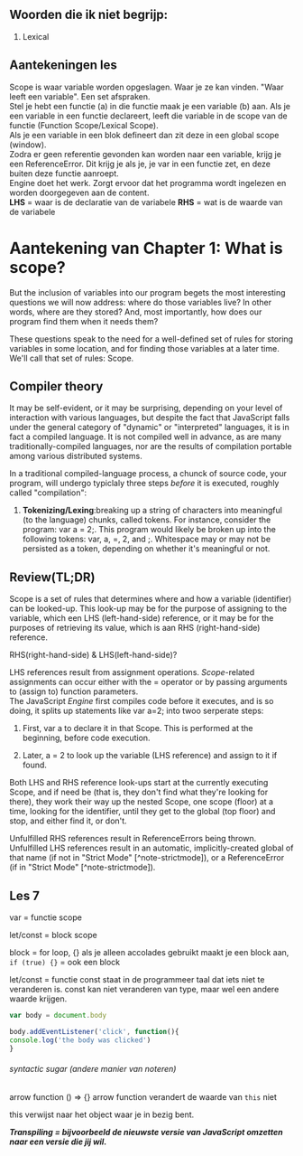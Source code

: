 ## Woorden die ik niet begrijp:
1. Lexical

## Aantekeningen les
Scope is waar variable worden opgeslagen. Waar je ze kan vinden. "Waar leeft een variable". Een set afspraken.  
Stel je hebt een functie (a) in die functie maak je een variable (b) aan. Als je een variable in een functie declareert, leeft die variable in de scope van de functie (Function Scope/Lexical Scope).  
Als je een variable in een blok defineert dan zit deze in een global scope (window).  
Zodra er geen referentie gevonden kan worden naar een variable, krijg je een ReferenceError. Dit krijg je als je, je var in een functie zet, en deze buiten deze functie aanroept.  
Engine doet het werk. Zorgt ervoor dat het programma wordt ingelezen en worden doorgegeven aan de content.  
__LHS__ = waar is de declaratie van de variabele
__RHS__ = wat is de waarde van de variabele

# Aantekening van Chapter 1: What is scope?  
But the inclusion of variables into our program begets the most interesting questions we will now address: where do those variables live? In other words, where are they stored? And,
most importantly, how does our program find them when it needs them?

These questions speak to the need for a well-defined set of rules for storing variables in some location, and for finding those variables at a later time.
We'll call that set of rules: Scope.

## Compiler theory

It may be self-evident, or it may be surprising, depending on your level of interaction with various languages, but despite the fact that JavaScript falls under the general category 
of "dynamic" or "interpreted" languages, it is in fact a compiled language. It is not compiled well in advance, as are many traditionally-compiled languages, nor are the results of 
compilation portable among various distributed systems.

In a traditional compiled-language process, a chunck of source code, your program, will undergo typiclaly three steps *before* it is executed, roughly called "compilation":  
1. __Tokenizing/Lexing__:breaking up a string of characters into meaningful (to the language) chunks, called tokens. For instance, consider the program: var a = 2;. This program would 
likely be broken up into the following tokens: var, a, =, 2, and ;. Whitespace may or may not be persisted as a token, depending on whether it's meaningful or not.



## Review(TL;DR)
Scope is a set of rules that determines where and how a variable (identifier) can be looked-up. This look-up may be for the purpose of assigning to the variable,
which een LHS (left-hand-side) reference, or it may be for the purposes of retrieving its value, which is aan RHS (right-hand-side) reference.

RHS(right-hand-side) & LHS(left-hand-side)?

LHS references result from assignment operations. *Scope*-related assignments can occur either with the = operator or by passing arguments to (assign to) function parameters.  
The JavaScript *Engine* first compiles code before it executes, and is so doing, it splits up statements like var a=2; into twoo serperate steps:  
1. First, var a to declare it in that Scope. This is performed at the beginning, before code execution.

2. Later, a = 2 to look up the variable (LHS reference) and assign to it if found.

Both LHS and RHS reference look-ups start at the currently executing Scope, and if need be (that is, they don't find what they're looking for there), they work their way up the nested Scope, 
one scope (floor) at a time, looking for the identifier, until they get to the global (top floor) and stop, and either find it, or don't.

Unfulfilled RHS references result in ReferenceErrors being thrown. Unfulfilled LHS references result in an automatic, implicitly-created global of that name (if not in "Strict Mode" 
[^note-strictmode]), or a ReferenceError (if in "Strict Mode" [^note-strictmode]).



## Les 7
var = functie scope

let/const = block scope

block = for loop, {} als je alleen accolades gebruikt maakt je een block aan, `if (true) {}` = ook een block

let/const = functie
const staat in de programmeer taal dat iets niet te veranderen is. const kan niet veranderen van type, maar wel een andere waarde krijgen. 

```js
var body = document.body

body.addEventListener('click', function(){
console.log('the body was clicked')
}
```
###### syntactic sugar (andere manier van noteren)
arrow function () => {}
arrow function verandert de waarde van `this` niet

this verwijst naar het object waar je in bezig bent.

__*Transpiling = bijvoorbeeld de nieuwste versie van JavaScript omzetten naar een versie die jij wil.*__

